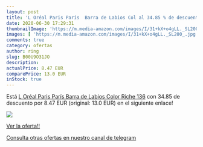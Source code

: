 ```yaml
---
layout: post
title: 'L Oréal Paris París  Barra de Labios Col al 34.85 % de descuento'
date: 2020-06-30 17:29:31
thumbnailImage: 'https://m.media-amazon.com/images/I/31+kX+o4gLL._SL200_.jpg'
images: [ 'https://m.media-amazon.com/images/I/31+kX+o4gLL._SL200_.jpg' ]
comments: true
category: ofertas
author: ring
slug: B00U9O31JO
description:
actualPrice: 8.47 EUR
comparePrice: 13.0 EUR
inStock: true
---
```


Está [L Oréal Paris París  Barra de Labios Color Riche 136](https://www.amazon.com/dp/B00U9O31JO/?tag=redken08-20) con 34.85 de descuento por 8.47 EUR (original: 13.0 EUR) en el siguiente enlace!

[![](https://m.media-amazon.com/images/I/31+kX+o4gLL._SL200_.jpg)](https://www.amazon.com/dp/B00U9O31JO/?tag=redken08-20)

[Ver la oferta!!](https://www.amazon.com/dp/B00U9O31JO/?tag=redken08-20)

[Consulta otras ofertas en nuestro canal de telegram](https://t.me/s/ofertas25)
